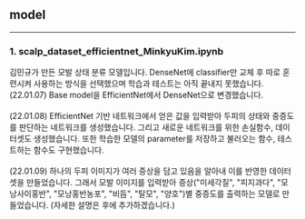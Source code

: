 ## model
---

### 1. scalp_dataset_efficientnet_MinkyuKim.ipynb
김민규가 만든 모발 상태 분류 모델입니다. DenseNet에 classifier만 교체 후 따로 훈련시켜 사용하는 방식을 선택했으며 학습과 테스트는 아직 끝내지 못했습니다. 
<br>
(22.01.07) Base model을 EfficientNet에서 DenseNet으로 변경했습니다.
<br>
<br>
(22.01.08) EfficientNet 기반 네트워크에서 얻은 값을 입력받아 두피의 상태와 중증도를 판단하는 네트워크를 생성했습니다. 그리고 새로운 네트워크를 위한 손실함수, 데이터셋도 생성했습니다. 또한 학습한 모델의 parameter를 저장하고 불러오는 함수, 테스트하는 함수도 구현했습니다.
<br>
<br>
(22.01.09) 하나의 두피 이미지가 여러 증상을 담고 있음을 알아내 이를 반영한 데이터셋을 만들었습니다. 그래서 모발 이미지를 입력받아 증상("미세각질", "피지과다", "모낭사이홍반", "모낭홍반농포", "비듬", "탈모", "양호")별 중증도를 출력하는 모델로 만들었습니다. (자세한 설명은 후에 추가하겠습니다.)
